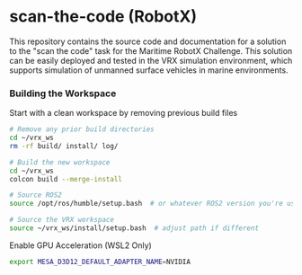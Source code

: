 
# scan-the-code (RobotX)

This repository contains the source code and documentation for a solution to the "scan the code" task for the Maritime RobotX Challenge. This solution can be easily deployed and tested in the VRX simulation environment, which supports simulation of unmanned surface vehicles in marine environments.

### Building the Workspace 

Start with a clean workspace by removing previous build files

```bash
# Remove any prior build directories
cd ~/vrx_ws
rm -rf build/ install/ log/

# Build the new workspace
cd ~/vrx_ws
colcon build --merge-install

# Source ROS2
source /opt/ros/humble/setup.bash  # or whatever ROS2 version you're using

# Source the VRX workspace
source ~/vrx_ws/install/setup.bash  # adjust path if different
```
Enable GPU Acceleration (WSL2 Only)

```bash
export MESA_D3D12_DEFAULT_ADAPTER_NAME=NVIDIA
```

